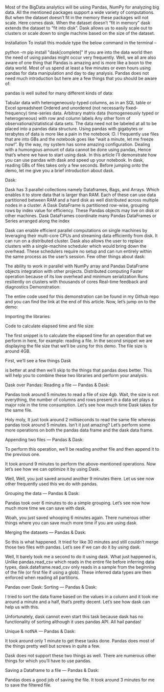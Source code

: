 Most of the BigData analytics will be using Pandas, NumPy for analyzing big data. All the mentioned packages support a wide variety of computations. But when the dataset doesn’t fit in the memory these packages will not scale. Here comes dask. When the dataset doesn’t “fit in memory” dask extends the dataset to “fit into disk”. Dask allows us to easily scale out to clusters or scale down to single machine based on the size of the dataset. 

Installation
To install this module type the below command in the terminal – 

python -m pip install "dask[complete]" If you are into the data world then the need of using pandas might occur very frequently. Well, we all are also aware of one thing that Pandas is amazing and is more like a boon to the data world. Most of us spend at least a few minutes or even hours using pandas for data manipulation and day to day analysis. Pandas does not need much introduction but here are a few things that you should be aware of:

pandas is well suited for many different kinds of data:

Tabular data with heterogeneously-typed columns, as in an SQL table or Excel spreadsheet
Ordered and unordered (not necessarily fixed-frequency) time-series data.
Arbitrary matrix data (homogeneously typed or heterogeneous) with row and column labels
Any other form of observational/statistical data sets. The data need not be labeled at all to be placed into a pandas data structure.
Using pandas with gigabytes or terabytes of data is more like a pain in the notebook :D. I frequently use files that are into GBs and the notebook goes like “wait a minute, let me freeze now!”. By the way, my system has some amazing configuration. Dealing with a humongous amount of data cannot be done using pandas, Hence that’s where we have to start using dask. In this article I’ll demonstrate how you can use pandas with dask and speed up your notebook. In dask, reading GBs of files takes only a few seconds. Before jumping onto the demo, let me give you a brief introduction about dask.

Dask:

Dask has 3 parallel collections namely Dataframes, Bags, and Arrays. Which enables it to store data that is larger than RAM. Each of these can use data partitioned between RAM and a hard disk as well distributed across multiple nodes in a cluster. A Dask DataFrame is partitioned row-wise, grouping rows by index value for efficiency. These Pandas objects may live on disk or other machines. Dask DataFrames coordinate many Pandas DataFrames or Series arranged along the index

Dask can enable efficient parallel computations on single machines by leveraging their multi-core CPUs and streaming data efficiently from disk. It can run on a distributed cluster. Dask also allows the user to replace clusters with a single-machine scheduler which would bring down the overhead. These schedulers require no setup and can run entirely within the same process as the user’s session. Few other things about dask:

The ability to work in parallel with NumPy array and Pandas DataFrame objects
integration with other projects.
Distributed computing
Faster operation because of its low overhead and minimum serialization
Runs resiliently on clusters with thousands of cores
Real-time feedback and diagnostics
Demonstration:

The entire code used for this demonstration can be found in my Github repo and you can find the link at the end of this article. Now, let’s jump on to the demo:

Importing the libraries:


Code to calculate elapsed time and file size:


The first snippet is to calculate the elapsed time for an operation that we perform in here, for example: reading a file. In the second snippet we are displaying the file size that we’ll be using for this demo. The file size is around 4GB.

First, we’ll see a few things Dask

is better at and then we’ll skip to the things that pandas does better. This will help you to combine these two libraries and perform your analysis.

Dask over Pandas:
Reading a file — Pandas & Dask:


Pandas took around 5 minutes to read a file of size 4gb. Wait, the size is not everything, the number of columns and rows present in a data set plays a major role in the time consumption. Let’s see how much time Dask takes for the same file.


Holy moly, It just took around 2 milliseconds to read the same file whereas pandas took around 5 minutes. Isn’t it just amazing? Let’s perform some more operations on both the pandas data frame and the dask data frame.

Appending two files — Pandas & Dask:

To perform this operation, we’ll be reading another file and then append it to the previous one.


It took around 9 minutes to perform the above-mentioned operations. Now let’s see how we can optimize it by using Dask.


Well, Well, you just saved around another 9 minutes there. Let us see now other frequently used this we do with pandas.

Grouping the data — Pandas & Dask:


Pandas took over 6 minutes to do a simple grouping. Let’s see now how much more time we can save with dask.


Woah, you just saved whooping 6 minutes again. There numerous other things where you can save much more time if you are using dask.

Merging the datasets — Pandas & Dask:



So this is what happened. It tried for like 30 minutes and still couldn’t merge those two files with pandas. Let’s see if we can do it by using dask.


Well, It barely took me a second to do it using dask. What just happened is, Unlike pandas.read_csv which reads in the entire file before inferring data types, dask.dataframe.read_csv only reads in a sample from the beginning of the file (or first file if using a glob). These inferred data types are then enforced when reading all partitions.

Pandas over Dask:
Sorting — Pandas & Dask:


I tried to sort the data frame based on the values in a column and it took me around a minute and a half, that’s pretty decent. Let’s see how dask can help us with this.


Unfortunately, dask cannot even start this task because dask has no functionality of sorting although it uses pandas API. All hail pandas!

Unique & notNA — Pandas & Dask:


It took around only 1 minute to get these tasks done. Pandas does most of the things pretty well but screws in quite a few.


Dask does not support these two things as well. There are numerous other things for which you’ll have to use pandas.

Saving a Dataframe to a file — Pandas & Dask:


Pandas does a good job of saving the file. It took around 3 minutes for me to save the filtered file.


